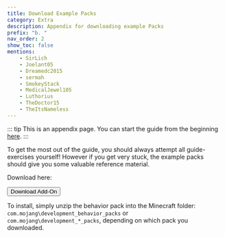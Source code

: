 ```yaml
---
title: Download Example Packs
category: Extra
description: Appendix for downloading example Packs
prefix: "b. "
nav_order: 2
show_toc: false
mentions:
    - SirLich
    - Joelant05
    - Dreamedc2015
    - sermah
    - SmokeyStack
    - MedicalJewel105
    - Luthorius
    - TheDoctor15
    - TheItsNameless
---
```


::: tip
This is an appendix page. You can start the guide from the beginning [here](/guide/index).
:::

To get the most out of the guide, you should always attempt all guide-exercises yourself! However if you get very stuck, the example packs should give you some valuable reference material.

Download here:

<Button link="https://github.com/Bedrock-OSS/wiki-addon/releases/download/download/legacy_guide.mcaddon">
    Download Add-On
</Button>

To install, simply unzip the behavior pack into the Minecraft folder: `com.mojang\development_behavior_packs` or `com.mojang\development_*_packs`, depending on which pack you downloaded.
